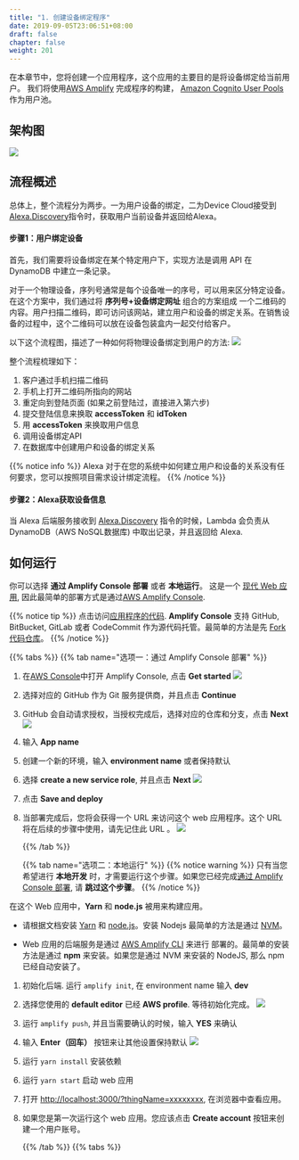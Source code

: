 ```yaml
---
title: "1. 创建设备绑定程序"
date: 2019-09-05T23:06:51+08:00
draft: false
chapter: false
weight: 201
---
```


在本章节中，您将创建一个应用程序，这个应用的主要目的是将设备绑定给当前用户。 我们将使用[AWS Amplify](https://aws-amplify.github.io/) 完成程序的构建，
[Amazon Cognito User Pools](https://docs.aws.amazon.com/cognito/latest/developerguide/cognito-user-identity-pools.html) 
作为用户池。

## 架构图
![](/images/smart-home/arch.jpg)

## 流程概述
总体上，整个流程分为两步。一为用户设备的绑定，二为Device Cloud接受到[Alexa.Discovery](https://developer.amazon.com/docs/device-apis/alexa-discovery.html)指令时，获取用户当前设备并返回给Alexa。

#### 步骤1：用户绑定设备
首先，我们需要将设备绑定在某个特定用户下，实现方法是调用 API 在 DynamoDB 中建立一条记录。

对于一个物理设备，序列号通常是每个设备唯一的序号，可以用来区分特定设备。在这个方案中，我们通过将 **序列号+设备绑定网址** 组合的方案组成
一个二维码的内容。用户扫描二维码，即可访问该网站，建立用户和设备的绑定关系。在销售设备的过程中，这个二维码可以放在设备包装盒内一起交付给客户。

以下这个流程图，描述了一种如何将物理设备绑定到用户的方法:
![](/images/smart-home/device-bind-flow.png)

整个流程梳理如下：   

1.  客户通过手机扫描二维码   
2.  手机上打开二维码所指向的网站    
3.  重定向到登陆页面 (如果之前登陆过，直接进入第六步)    
4.  提交登陆信息来换取 **accessToken** 和 **idToken**     
5.  用 **accessToken** 来换取用户信息    
6.  调用设备绑定API     
7.  在数据库中创建用户和设备的绑定关系     

{{% notice info %}}
Alexa 对于在您的系统中如何建立用户和设备的关系没有任何要求，您可以按照项目需求设计绑定流程。
{{% /notice %}}

#### 步骤2：Alexa获取设备信息
当 Alexa 后端服务接收到 [Alexa.Discovery](https://developer.amazon.com/docs/device-apis/alexa-discovery.html) 指令的时候，Lambda 会负责从 DynamoDB（AWS NoSQL数据库) 中取出记录，并且返回给 Alexa.

## 如何运行

你可以选择 **通过 Amplify Console 部署** 或者 **本地运行**。
这是一个 [现代 Web 应用](https://docs.aws.amazon.com/amplify/latest/userguide/welcome.html#what-are-modern-web-applications),
因此最简单的部署方式是通过[AWS Amplify Console](https://docs.aws.amazon.com/zh_cn/amplify/latest/userguide/welcome.html).

{{% notice tip %}}
点击访问[应用程序的代码](https://github.com/aws-samples/aws-alexa-workshop-smarthome-ui). **Amplify Console** 支持 GitHub, 
BitBucket, GitLab 或者 CodeCommit 作为源代码托管。最简单的方法是先 [Fork 代码仓库](https://help.github.com/en/articles/fork-a-repo#fork-an-example-repository)。
{{% /notice %}}

 {{% tabs %}}
   {{% tab name="选项一：通过 Amplify Console 部署" %}}

1. 在[AWS Console](https://console.aws.amazon.com/amplify/home?region=us-east-1#/)中打开 Amplify Console, 
点击 **Get started**
    ![](/images/smart-home/amplify-console-get-started.png)

1. 选择对应的 GitHub 作为 Git 服务提供商，并且点击 **Continue**

1. GitHub 会自动请求授权，当授权完成后，选择对应的仓库和分支，点击 **Next**
    ![](/images/smart-home/amplify-console-repo.png)

1. 输入 **App name**

1. 创建一个新的环境，输入 **environment name** 或者保持默认

1. 选择 **create a new service role**, 并且点击 **Next**
    ![](/images/smart-home/amplify-console-settings.png)

1. 点击 **Save and deploy**

1. 当部署完成后，您将会获得一个 URL 来访问这个 web 应用程序。这个 URL 将在后续的步骤中使用，请先记住此 URL 。
    ![](/images/smart-home/amplify-url.png)


   {{% /tab %}}

   {{% tab name="选项二：本地运行" %}}
{{% notice warning %}}
只有当您希望进行 **本地开发** 时，才需要运行这个步骤。如果您已经完成[通过 Amplify Console 部署](#通过-Amplify-Console-部署),
请 **跳过这个步骤**。
{{% /notice %}}

在这个 Web 应用中，**Yarn** 和 **node.js** 被用来构建应用。

- 请根据文档安装 [Yarn](https://yarnpkg.com/en/) 和 
[node.js](https://nodejs.org/en/)。安装 Nodejs 最简单的方法是通过 [NVM](https://github.com/nvm-sh/nvm)。

- Web 应用的后端服务是通过 [AWS Amplify CLI](https://github.com/aws-amplify/amplify-cli#install-the-cli) 来进行
部署的。最简单的安装方法是通过 **npm** 来安装。如果您是通过 NVM 来安装的 NodeJS, 那么 npm 已经自动安装了。

1. 初始化后端. 运行 `amplify init`, 在 environment name 输入 **dev**
1. 选择您使用的 **default editor** 已经 **AWS profile**. 等待初始化完成。
    ![](/images/smart-home/amplify-init.png)
1. 运行 `amplify push`, 并且当需要确认的时候，输入 **YES** 来确认
1. 输入 **Enter（回车）** 按钮来让其他设置保持默认
    ![](/images/smart-home/amplify-push.png)
1. 运行 `yarn install` 安装依赖
1. 运行 `yarn start` 启动 web 应用
1. 打开 [http://localhost:3000/?thingName=xxxxxxxx](http://localhost:3000/?thingName=xxxxxxxx), 在浏览器中查看应用。
1. 如果您是第一次运行这个 web 应用。您应该点击 **Create account** 按钮来创建一个用户账号。


   {{% /tab %}}
 {{% tabs %}}


